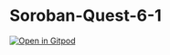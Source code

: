 # Soroban-Quest-6-1

[![Open in Gitpod](https://gitpod.io/button/open-in-gitpod.svg)](https://github.com/darkvallen/test)
